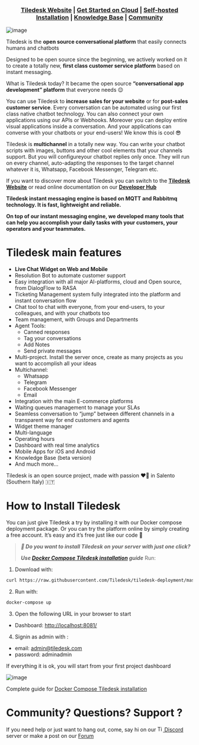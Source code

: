 <h3 align="center">
  <b><a href="https://tiledesk.com/?utm_source=github" target="_blank">Tiledesk Website</a></b>
  |
  <b><a href="https://console.tiledesk.com/v2/dashboard/#/signup/?utm_source=github" target="_blank">Get Started on Cloud</a></b>
  |
  <b><a href="https://tiledesk.com/install/?utm_source=github" target="_blank">Self-hosted Installation</a></b>
  |
  <b><a href="https://gethelp.tiledesk.com/?utm_source=github" target="_blank">Knowledge Base</a></b>
  |
  <b><a href="https://developer.tiledesk.com/community/?utm_source=github" target="_blank">Community</a></b>
</h3>

![image](https://user-images.githubusercontent.com/32564846/181367757-77773e70-4e86-4c99-a617-a1a0e504fcd9.png)

Tiledesk is the **open source conversational platform** that easily connects humans and chatbots

Designed to be open source since the beginning, we actively worked on it to create a totally new, **first class customer service platform** based on instant messaging.

What is Tiledesk today? It became the open source **“conversational app development” platform** that everyone needs 😌

You can use Tiledesk to <b>increase sales for your website</b> or for <b>post-sales customer service</b>. Every conversation can be automated using our first class native chatbot technology.
You can also connect your own applications using our APIs or Webhooks.
Moreover you can deploy entire visual applications inside a conversation. And your applications can converse with your chatbots or your end-users! We know this is cool 😎

Tiledesk is <b>multichannel</b> in a totally new way. You can write your chatbot scripts with images, buttons and other cool elements that your channels support. But you will configureyour chatbot replies only once. They will run on every channel, auto-adapting the responses to the target channel whatever it is, Whatsapp, Facebook Messenger, Telegram etc.

If you want to discover more about Tiledesk you can switch to the <b><a href="https://tiledesk.com/?utm_source=github" target="_blank">Tiledesk Website</a></b> or read online documentation on our <b><a href="https://developer.tiledesk.com/?utm_source=github" target="_blank">Developer Hub</a>

Tiledesk instant messaging engine is based on MQTT and Rabbitmq technology. It is fast, lightweight and reliable.

On top of our instant messaging engine, we developed many tools that can help you accomplish your daily tasks with your customers, your operators and your teammates.

# Tiledesk <b>main features<b>
* </b>Live Chat Widget</b> on Web and Mobile
* </b>Resolution Bot</b> to automate customer support
* Easy </b>integration with all major AI-platforms</b>, cloud and Open source, from DialogFlow to RASA
* </b>Ticketing Management</b> system fully integrated into the platform and instant conversation flow
* </b>Chat tool</b> to chat with everyone, from your end-users, to your colleagues, and with your chatbots too
* </b>Team management</b>, with Groups and Departments
* </b>Agent Tools</b>: 
  * Canned responses 
  * Tag your conversations 
  * Add Notes
  * Send private messages 
* </b>Multi-project</b>. Install the server once, create as many projects as you want to accomplish all your ideas
* </b>Multichannel</b>: 
  * Whatsapp 
  * Telegram 
  * Facebook Messenger
  * Email
* </b>Integration with the main E-commerce platforms</b>
* Waiting </b>queues management</b> to manage your SLAs
* </b>Seamless conversation</b> to “jump” between different channels in a transparent way for end customers and agents  
* </b>Widget theme</b> manager
* </b>Multi-language</b>
* </b>Operating hours</b>
* </b>Dashboard</b> with real time analytics
* </b>Mobile Apps</b> for iOS and Android
* </b>Knowledge Base</b> (beta version)
* And much more…

Tiledesk is an open source project, made with passion ❤️‍🔥 in Salento (Southern Italy) 🇮🇹

# How to Install Tiledesk
You can just give Tiledesk a try by installing it with our Docker compose deployment package. Or you can try the platform online by simply creating a free account. It’s easy and it’s free just like our code 🙂

> ***🚀 Do you want to install Tiledesk on your server with just one click?***
> 
> ***Use [Docker Compose Tiledesk installation](https://github.com/Tiledesk/tiledesk-deployment/blob/master/docker-compose/README.md) guide***
> Run: 
1. Download with:
```bash
curl https://raw.githubusercontent.com/Tiledesk/tiledesk-deployment/master/docker-compose/docker-compose.yml --output docker-compose.yml
```
2. Run with: 
```bash
docker-compose up
```
3. Open the following URL in your browser to start 
* Dashboard: [http://localhost:8081/](http://localhost:8081/)

4. Signin as admin with :
* email: admin@tiledesk.com
* password: adminadmin

If everything it is ok, you will start from your first project dashboard

![image](https://user-images.githubusercontent.com/9378770/181733184-02ab81ac-5611-422f-aa1b-58a218a6d45b.png)

Complete guide for [Docker Compose Tiledesk installation](https://github.com/Tiledesk/tiledesk-deployment/blob/master/docker-compose/README.md)

# Community? Questions? Support ?
If you need help or just want to hang out, come, say hi on our [<img width="15" alt="Tiledesk discord" src="https://seeklogo.com/images/D/discord-color-logo-E5E6DFEF80-seeklogo.com.png"> Discord](https://discord.gg/nERZEZ7SmG) server or make a post on our [Forum](https://tiledesk.discourse.group)
